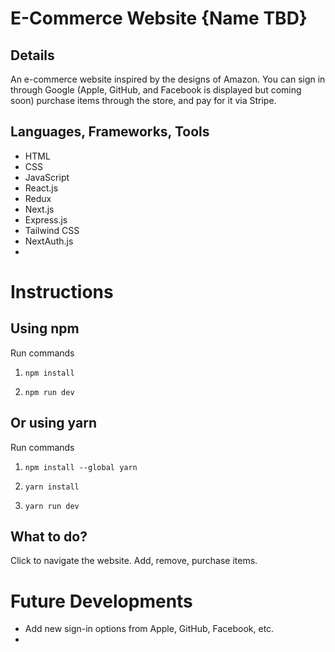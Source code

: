 # E-Commerce Website {Name TBD}

## Details
An e-commerce website inspired by the designs of Amazon. You can sign in through Google (Apple, GitHub, and Facebook is displayed but coming soon) purchase items through the store, and pay for it via Stripe.

## Languages, Frameworks, Tools
- HTML
- CSS
- JavaScript
- React.js
- Redux
- Next.js
- Express.js
- Tailwind CSS
- NextAuth.js
- 

# Instructions

## Using npm

Run commands

1. `npm install`

2. `npm run dev`

## Or using yarn

Run commands

1. `npm install --global yarn`

2. `yarn install`

3. `yarn run dev`

## What to do?

Click to navigate the website. Add, remove, purchase items.

# Future Developments
- Add new sign-in options from Apple, GitHub, Facebook, etc.
- 
